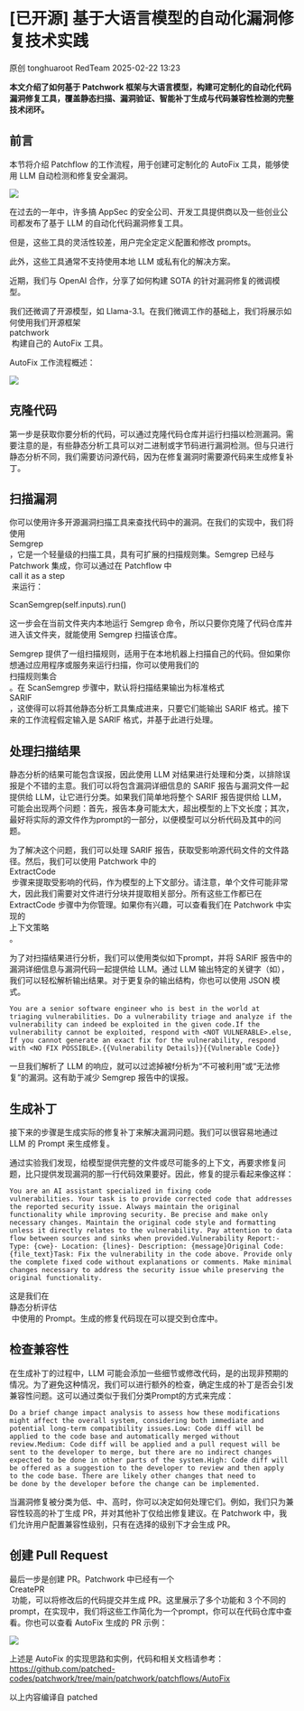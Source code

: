 #  [已开源] 基于大语言模型的自动化漏洞修复技术实践   
原创 tonghuaroot  RedTeam   2025-02-22 13:23  
  
**本文介绍了如何基于 Patchwork 框架与大语言模型，构建可定制化的自动化代码漏洞修复工具，覆盖静态扫描、漏洞验证、智能补丁生成与代码兼容性检测的完整技术闭环。**  
## 前言  
  
本节将介绍 Patchflow 的工作流程，用于创建可定制化的 AutoFix 工具，能够使用 LLM 自动检测和修复安全漏洞。  
  
![](https://mmbiz.qpic.cn/mmbiz_png/6USuqjXjYk79ftHfR798mBibjHkDaibLDMicW2Alxgqy9aK1gVhPY7BicD6CU4ukXwCXpqibXF3jpRYyjdXRSLrBr5w/640?wx_fmt=png&from=appmsg "")  
  
在过去的一年中，许多搞 AppSec 的安全公司、开发工具提供商以及一些创业公司都发布了基于 LLM 的自动化代码漏洞修复工具。  
  
但是，这些工具的灵活性较差，用户完全定定义配置和修改 prompts。  
  
此外，这些工具通常不支持使用本地 LLM 或私有化的解决方案。  
  
近期，我们与 OpenAI 合作，分享了如何构建 SOTA 的针对漏洞修复的微调模型。  
  
我们还微调了开源模型，如 Llama-3.1。在我们微调工作的基础上，我们将展示如何使用我们开源框架   
patchwork  
 构建自己的 AutoFix 工具。  
  
AutoFix 工作流程概述：  
  
![](https://mmbiz.qpic.cn/mmbiz_png/6USuqjXjYk79ftHfR798mBibjHkDaibLDMI2Olwic7ibcbNubZZqMicr4EeAWDfZskKe4zKYSibHib5AyDIjGdmQNibK8A/640?wx_fmt=png&from=appmsg "")  
## 克隆代码  
  
第一步是获取你要分析的代码，可以通过克隆代码仓库并运行扫描以检测漏洞。需要注意的是，有些静态分析工具可以对二进制或字节码进行漏洞检测。但与只进行静态分析不同，我们需要访问源代码，因为在修复漏洞时需要源代码来生成修复补丁。  
## 扫描漏洞  
  
你可以使用许多开源漏洞扫描工具来查找代码中的漏洞。在我们的实现中，我们将使用   
Semgrep  
，它是一个轻量级的扫描工具，具有可扩展的扫描规则集。Semgrep 已经与 Patchwork 集成，你可以通过在 Patchflow 中   
call it as a step  
 来运行：  
  
ScanSemgrep(self.inputs).run()  
  
这一步会在当前文件夹内本地运行 Semgrep 命令，所以只要你克隆了代码仓库并进入该文件夹，就能使用 Semgrep 扫描该仓库。  
  
Semgrep 提供了一组扫描规则，适用于在本地机器上扫描自己的代码。但如果你想通过应用程序或服务来运行扫描，你可以使用我们的   
扫描规则集合  
。在 ScanSemgrep 步骤中，默认将扫描结果输出为标准格式   
SARIF  
，这使得可以将其他静态分析工具集成进来，只要它们能输出 SARIF 格式。接下来的工作流程假定输入是 SARIF 格式，并基于此进行处理。  
## 处理扫描结果  
  
静态分析的结果可能包含误报，因此使用 LLM 对结果进行处理和分类，以排除误报是个不错的主意。我们可以将包含漏洞详细信息的 SARIF 报告与漏洞文件一起提供给 LLM，让它进行分类。如果我们简单地将整个 SARIF 报告提供给 LLM，可能会出现两个问题：首先，报告本身可能太大，超出模型的上下文长度；其次，最好将实际的源文件作为prompt的一部分，以便模型可以分析代码及其中的问题。  
  
为了解决这个问题，我们可以处理 SARIF 报告，获取受影响源代码文件的文件路径。然后，我们可以使用 Patchwork 中的   
ExtractCode  
 步骤来提取受影响的代码，作为模型的上下文部分。请注意，单个文件可能非常大，因此我们需要对文件进行分块并提取相关部分。所有这些工作都已在 ExtractCode 步骤中为你管理。如果你有兴趣，可以查看我们在 Patchwork 中实现的   
上下文策略  
。  
  
为了对扫描结果进行分析，我们可以使用类似如下prompt，并将 SARIF 报告中的漏洞详细信息与漏洞代码一起提供给 LLM。通过 LLM 输出特定的关键字（如），我们可以轻松解析输出结果。对于更复杂的输出结构，你也可以使用 JSON 模式。  
```
You are a senior software engineer who is best in the world at triaging vulnerabilities. Do a vulnerability triage and analyze if the vulnerability can indeed be exploited in the given code.If the vulnerability cannot be exploited, respond with <NOT VULNERABLE>.else, If you cannot generate an exact fix for the vulnerability, respond with <NO FIX POSSIBLE>.{{Vulnerability Details}}{{Vulnerable Code}}
```  
  
一旦我们解析了 LLM 的响应，就可以过滤掉被f分析为“不可被利用”或“无法修复”的漏洞。这有助于减少 Semgrep 报告中的误报。  
## 生成补丁  
  
接下来的步骤是生成实际的修复补丁来解决漏洞问题。我们可以很容易地通过 LLM 的 Prompt 来生成修复。  
  
通过实验我们发现，给模型提供完整的文件或尽可能多的上下文，再要求修复问题，比只提供发现漏洞的那一行代码效果要好。因此，修复的提示看起来像这样：  
```
You are an AI assistant specialized in fixing code vulnerabilities. Your task is to provide corrected code that addresses the reported security issue. Always maintain the original functionality while improving security. Be precise and make only necessary changes. Maintain the original code style and formatting unless it directly relates to the vulnerability. Pay attention to data flow between sources and sinks when provided.Vulnerability Report:- Type: {cwe}- Location: {lines}- Description: {message}Original Code:{file_text}Task: Fix the vulnerability in the code above. Provide only the complete fixed code without explanations or comments. Make minimal changes necessary to address the security issue while preserving the original functionality.
```  
  
这是我们在   
静态分析评估  
 中使用的 Prompt。生成的修复代码现在可以提交到仓库中。  
## 检查兼容性  
  
在生成补丁的过程中，LLM 可能会添加一些细节或修改代码，是的出现非预期的情况。为了避免这种情况，我们可以进行额外的检查，确定生成的补丁是否会引发兼容性问题。这可以通过类似于我们分类Prompt的方式来完成：  
```
Do a brief change impact analysis to assess how these modifications might affect the overall system, considering both immediate and potential long-term compatibility issues.Low: Code diff will be applied to the code base and automatically merged without review.Medium: Code diff will be applied and a pull request will be sent to the developer to merge, but there are no indirect changes expected to be done in other parts of the system.High: Code diff will be offered as a suggestion to the developer to review and then apply to the code base. There are likely other changes that need to be done by the developer before the change can be implemented.
```  
  
当漏洞修复被分类为低、中、高时，你可以决定如何处理它们。例如，我们只为兼容性较高的补丁生成 PR，并对其他补丁仅给出修复建议。在 Patchwork 中，我们允许用户配置兼容性级别，只有在选择的级别下才会生成 PR。  
## 创建 Pull Request  
  
最后一步是创建 PR。Patchwork 中已经有一个   
CreatePR  
 功能，可以将修改后的代码提交并生成 PR。这里展示了多个功能和 3 个不同的 prompt，在实现中，我们将这些工作简化为一个prompt，你可以在代码仓库中查看。你也可以查看 AutoFix 生成的 PR 示例：  
  
![](https://mmbiz.qpic.cn/mmbiz_png/6USuqjXjYk79ftHfR798mBibjHkDaibLDMqC5F1L7X1dnd0Pk14icSiaWpOiaz2Vne3ia4U0D9NEtrP8tz2a13qy3Vmw/640?wx_fmt=png&from=appmsg "")  
  
上述是 AutoFix 的实现思路和实例，代码和相关文档请参考：https://github.com/patched-codes/patchwork/tree/main/patchwork/patchflows/AutoFix  
  
以上内容编译自 patched  
  
  
